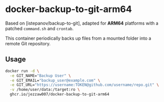 # docker-backup-to-git-arm64

Based on [istepanov/backup-to-git], adapted for **ARM64** platforms with a patched `command.sh` and `crontab`.

This container periodically backs up files from a mounted folder into a remote Git repository.

## Usage

```bash
docker run -d \
  -e GIT_NAME="Backup User" \
  -e GIT_EMAIL="backup_user@example.com" \
  -e GIT_URL="https://username:TOKEN@github.com/username/repo.git" \
  -v /home/user/data:/target:ro \
  ghcr.io/jezzaw007/docker-backup-to-git-arm64
